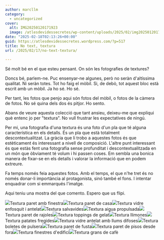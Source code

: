 ```yaml
---
author: marcllm
category:
  - uncategorized
cover:
  alt: IMG20250120171923
  image: /atlesdevidessecretes/wp-content/uploads/2025/02/img20250120171923.jpg
date: "2025-02-18T02:13:26+00:00"
guid: https://atlesdevidessecretes.wordpress.com/?p=517
title: No text, textura
url: /2025/02/17/no-text-textura/

---
```

Sé molt bé en el que esteu pensant. On són les fotografies de textures?

Doncs bé, parlem-ne. Puc ensenyar-ne algunes, però no seràn d'altíssima qualitat. Ni seràn totes. Tot ho faig el mòbil. Si, de debò, tot aquest bloc està escrit amb un mòbil. Ja ho sé. Ho sé.

Per tant, les fotos que penjo aqui són fotos del mòbil, o fotos de la càmera de fotos. No sé quina dels dos és pitjor. Ho sento.

Abans de veure aquesta colecció que tant ansieu, deixeu-me que expliqui què entenc jo per "textura". No vull frustrar les expectatives de ningú.

Per mi, una fotografia d'una textura és una foto d'un pla que té alguna característica en els detalls. És un pla que està totalment descontextualitzat. La gràcia que li trobo a aquestes fotos és que estèticament és interessant a nivell de composició. L'altre punt interessant és que estàs fent una fotografia sense profunditat i descontextualitzada en un món que òbviament té volum i hi passen coses. Em sembla una bonica manera de fixar-se en els detalls i valorar la informació que en podem extreure.

Fa temps només feia aquestes fotos. Amb el temps, el que n'he tret és no només donar-li importància al protagonista, sinó també el fons. I intentar enquadrar com si emmarqués l'imatge.

Aqui teniu una mostra del que comento. Espero que us flipi.

![](/atlesdevidessecretes/wp-content/uploads/2025/02/img202502131420047547247104122631380.jpg?w=1024)Textura paret amb finestra![](/atlesdevidessecretes/wp-content/uploads/2025/02/img202502131430364034217421961349980.jpg?w=1024)Textura paret de casa![](/atlesdevidessecretes/wp-content/uploads/2025/02/img202502021906271407673447312017662.jpg?w=1024)Textura vidre enfosquit i antelat![](/atlesdevidessecretes/wp-content/uploads/2025/02/img202501231731384506529477135595491.jpg?w=1024)Textura salvavides![](/atlesdevidessecretes/wp-content/uploads/2025/02/img202501230647187617742711617320272.jpg?w=1024)Textura aigua propulsada![](/atlesdevidessecretes/wp-content/uploads/2025/02/img202501201719235627710166789463933.jpg?w=768)Textura paret de rajoles![](/atlesdevidessecretes/wp-content/uploads/2025/02/img_20250111_1537542874807445340741489.jpg?w=1024)Textura toppings de gelat![](/atlesdevidessecretes/wp-content/uploads/2025/02/img20241127133936394540049723201384.jpg?w=1024)Textura llimones![](/atlesdevidessecretes/wp-content/uploads/2025/02/img202410302011224168085295994779451.jpg?w=461)Textura patates fregides![](/atlesdevidessecretes/wp-content/uploads/2025/02/img202410282036344686467022781541808.jpg?w=1024)Textura vidre antelat amb llums difoses![](/atlesdevidessecretes/wp-content/uploads/2025/02/img_20241103_0035081215129209292666093.jpg?w=1024)Textura boletes de pulsera![](/atlesdevidessecretes/wp-content/uploads/2025/02/img_20241014_210509282025168199888745.jpg?w=1024)Textura paret de fusta![](/atlesdevidessecretes/wp-content/uploads/2025/02/img202410091733587813378446421433215.jpg?w=461)Textura paret de pisos desde fora![](/atlesdevidessecretes/wp-content/uploads/2025/02/img202410060825497727808123747686158.jpg?w=461)Textura finestres d'edifici![](/atlesdevidessecretes/wp-content/uploads/2025/02/img202410020950177358528805570040035.jpg?w=461)Textura grans de cafè
